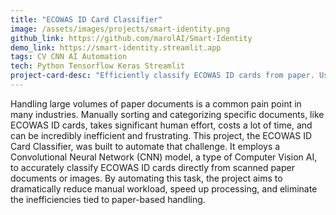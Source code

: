 ```yaml
---
title: "ECOWAS ID Card Classifier"
image: /assets/images/projects/smart-identity.png
github_link: https://github.com/marolAI/Smart-Identity
demo_link: https://smart-identity.streamlit.app
tags: CV CNN AI Automation
tech: Python Tensorflow Keras Streamlit 
project-card-desc: "Efficiently classify ECOWAS ID cards from paper. Using Computer Vision (CNN), this project automates document sorting for faster, less manual processing."
---
```


Handling large volumes of paper documents is a common pain point in many industries. Manually sorting and categorizing specific documents, like ECOWAS ID cards, takes significant human effort, costs a lot of time, and can be incredibly inefficient and frustrating.
This project, the ECOWAS ID Card Classifier, was built to automate that challenge. It employs a Convolutional Neural Network (CNN) model, a type of Computer Vision AI, to accurately classify ECOWAS ID cards directly from scanned paper documents or images.
By automating this task, the project aims to dramatically reduce manual workload, speed up processing, and eliminate the inefficiencies tied to paper-based handling.